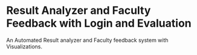 # Result Analyzer and Faculty Feedback with Login and Evaluation
An Automated Result analyzer and Faculty feedback system with Visualizations.

